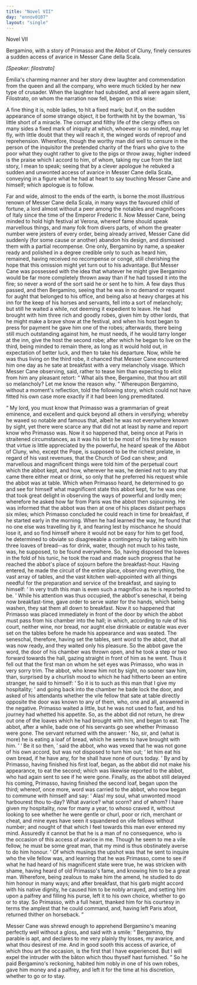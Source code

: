 ```yaml
---
title: "Novel VII"
day: "ennov0107"
layout: "single"
---
```

<html>
 <head>
 </head>
 <body>
  <div id="nov0107" type="novella" who="filostrato">
   <head>
    Novel VII
   </head>
   <argument>
    <p>
     <milestone id="p01070001"/>
     Bergamino, with a story of Primasso and the Abbot of
	Cluny, finely censures a sudden access of avarice in
	Messer Cane della Scala.
    </p>
   </argument>
   <p>
    <i>
     [Speaker: filostrato]
    </i>
   </p>
   <div3 type="commentary" who="author">
    <p>
     <milestone id="p01070002"/>
     <!--(sc)-->
     Emilia's
     <!--(/sc)-->
     charming manner and her story drew laughter and
      commendation from the queen and all the company, who were much
      tickled by her new type of crusader. When the laughter had subsided,
      and all were again silent, Filostrato, on whom the narration
      now fell, began on this wise:
    </p>
   </div3>
   <div3 type="commentary" who="filostrato">
    <p>
     <milestone id="p01070003"/>
     A fine thing it is, noble ladies, to hit a fixed mark; but
      if, on the sudden appearance of some strange object, it be forthwith
      hit by the bowman, 'tis little short of a miracle.
     <milestone id="p01070004"/>
     The
      corrupt and filthy life of the clergy offers on many sides a fixed
      mark of iniquity at which, whoever is so minded, may let fly, with
      little doubt that they will reach it, the winged words of reproof
      and reprehension. Wherefore, though the worthy man did well
      to censure in the person of the inquisitor the pretended charity of
      the friars who give to the poor what they ought rather to give to the
      pigs or throw away, higher indeed is the praise which I accord to
      him, of whom, taking my cue from the last story, I mean to speak;
      seeing that by a clever apologue he rebuked a sudden and unwonted
      access of avarice in Messer Cane della Scala, conveying in a figure
      what he had at heart to say touching Messer Cane and himself; which
      apologue is to follow.
    </p>
   </div3>
   <p>
    <milestone id="p01070005"/>
    Far and wide, almost to the ends of the earth, is borne the most
      illustrious renown of Messer Cane della Scala, in many ways the
      favoured child of fortune, a lord almost without a peer among the
      notables and magnificoes of Italy since the time of the Emperor
    <pb n="52"/>
    Frederic II.
    <milestone id="p01070006"/>
    Now Messer Cane, being minded to hold high
      festival at Verona, whereof fame should speak marvellous things, and
      many folk from divers parts, of whom the greater number were jesters
      of every order, being already arrived, Messer Cane did suddenly (for
      some cause or another) abandon his design, and dismissed them with
      a partial recompense.
    <milestone id="p01070007"/>
    One only, Bergamino by name, a speaker
      ready and polished in a degree credible only to such as heard him,
      remained, having received no recompense or cong&eacute;, still cherishing
      the hope that this omission might yet turn out to his advantage.
      But Messer Cane was possessed with the idea that whatever he
      might give Bergamino would be far more completely thrown away
      than if he had tossed it into the fire; so never a word of the sort
      said he or sent he to him.
    <milestone id="p01070008"/>
    A few days thus passed, and then Bergamino,
      seeing that he was in no demand or request for aught that
      belonged to his office, and being also at heavy charges at his inn for
      the keep of his horses and servants, fell into a sort of melancholy;
      but still he waited a while, not deeming it expedient to leave.
    <milestone id="p01070009"/>
    He
      had brought with him three rich and goodly robes, given him by
      other lords, that he might make a brave show at the festival, and
      when his host began to press for payment he gave him one of the
      robes; afterwards, there being still much outstanding against him, he
      must needs, if he would tarry longer at the inn, give the host the
      second robe; after which he began to live on the third, being minded
      to remain there, as long as it would hold out, in expectation of better
      luck, and then to take his departure.
    <milestone id="p01070010"/>
    Now, while he was thus living
      on the third robe, it chanced that Messer Cane encountered him one
      day as he sate at breakfast with a very melancholy visage. Which
      Messer Cane observing, said, rather to tease him than expecting to
      elicit from him any pleasant retort:
    <q direct="unspecified">
     What ails thee, Bergamino,
	that thou art still so melancholy? Let me know the reason why.
    </q>
    <milestone id="p01070011"/>
    Whereupon Bergamino, without a moment's reflection, told the
      following story, which could not have fitted his own case more
      exactly if it had been long premeditated.
   </p>
   <p>
    <q direct="unspecified" type="novella">
     My lord, you must know that Primasso was a grammarian of great
	eminence, and excellent and quick beyond all others in versifying;
	whereby he waxed so notable and famous that, albeit he was not
	everywhere known by sight, yet there were scarce any that did not
	at least by name and report know who Primasso was.
     <milestone id="p01070012"/>
     Now it so
     <pb n="53"/>
     happened that, being once at Paris in straitened circumstances, as
	it was his lot to be most of his time by reason that virtue is little
	appreciated by the powerful, he heard speak of the Abbot of Cluny,
	who, except the Pope, is supposed to be the richest prelate, in regard
	of his vast revenues, that the Church of God can shew; and marvellous
	and magnificent things were told him of the perpetual court
	which the abbot kept, and how, wherever he was, he denied not to
	any that came there either meat or drink, so only that he preferred
	his request while the abbot was at table.
     <milestone id="p01070013"/>
     Which when
	Primasso heard, he determined to go and see for himself what
	magnificent state this abbot kept, for he was one that took great
	delight in observing the ways of powerful and lordly men; wherefore
	he asked how far from Paris was the abbot then sojourning. He
	was informed that the abbot was then at one of his places distant
	perhaps six miles; which Primasso concluded he could reach in time
	for breakfast, if he started early in the morning.
     <milestone id="p01070014"/>
     When he had
	learned the way, he found that no one else was travelling by it, and
	fearing lest by mischance he should lose it, and so find himself where
	it would not be easy for him to get food, he determined to obviate so
	disagreeable a contingency by taking with him three loaves of bread--as
	for drink, water, though not much to his taste, was, he supposed,
	to be found everywhere. So, having disposed the loaves in the fold of
	his tunic, he took the road and made such progress that he reached
	the abbot's place of sojourn before the breakfast-hour.
     <milestone id="p01070015"/>
     Having
	entered, he made the circuit of the entire place, observing everything,
	the vast array of tables, and the vast kitchen well-appointed with all
	things needful for the preparation and service of the breakfast, and
	saying to himself:
     <q direct="unspecified" type="internalmonologue" who="primasso">
      In very truth this
	  man is even such a magnifico
	  as he is reported to be.
     </q>
     <milestone id="p01070016"/>
     While his attention was thus occupied,
	the abbot's seneschal, it being now breakfast-time, gave order to serve
	water for the hands, which being washen, they sat them all down to
	breakfast. Now it so happened that Primasso was placed immediately
	in front of the door by which the abbot must pass from his chamber
	into the hall;
     <milestone id="p01070017"/>
     in which, according to rule of his court, neither wine,
	nor bread, nor aught else drinkable or eatable was ever set on the
	tables before he made his appearance and was seated. The seneschal,
	therefore, having set the tables, sent word to the abbot, that all
	was now ready, and they waited only his pleasure.
     <milestone id="p01070018"/>
     So the abbot
     <pb n="54"/>
     gave the word, the door of his chamber was thrown open, and he
	took a step or two forward towards the hall, gazing straight in front
	of him as he went. Thus it fell out that the first man on whom he
	set eyes was Primasso, who was in very sorry trim. The abbot, who
	knew him not by sight, no sooner saw him, than, surprised by a
	churlish mood to which he had hitherto been an entire stranger, he
	said to himself:
     <milestone id="p01070019"/>
     <q direct="unspecified" type="internalmonologue" who="abatecligni">
      So it is
	  to such as this man that I give my hospitality;
     </q>
     and going back into the chamber he bade lock the door, and
	asked of his attendants whether the vile fellow that sate at table
	directly opposite the door was known to any of them,
     <milestone id="p01070020"/>
     who, one and all,
	answered in the negative. Primasso waited a little, but he was not
	used to fast, and his journey had whetted his appetite. So, as the abbot
	did not return, he drew out one of the loaves which he had brought
	with him, and began to eat.
     <milestone id="p01070021"/>
     The abbot, after a while, bade one of
	his servants go see whether Primasso were gone. The servant
	returned with the answer:
     <q direct="unspecified">
      No, sir, and (what is more) he is
	  eating a loaf of bread, which he seems to have brought with him.
     </q>
     <q direct="unspecified" who="abatecligni">
      Be it so then,
     </q>
     said the abbot,
     <milestone id="p01070022"/>
     who was
	vexed that he was not gone
	of his own accord, but was not disposed to turn him out;
     <q direct="unspecified">
      let him
	  eat his own bread, if he have any, for he shall have none of ours today.
     </q>
     By and by Primasso, having finished his first loaf, began, as
	the abbot did not make his appearance, to eat the second; which was
	likewise reported to the abbot, who had again sent to see if he were
	gone.
     <milestone id="p01070023"/>
     Finally, as the abbot still delayed his coming, Primasso,
	having finished the second loaf, began upon the third; whereof, once
	more, word was carried to the abbot, who now began to commune
	with himself and say:
     <q direct="unspecified" who="abatecligni">
      Alas! my soul, what unwonted mood
	  harbourest thou to-day? What avarice? what scorn? and of whom?
	  I have given my hospitality, now for many a year, to whoso craved
	  it, without looking to see whether he were gentle or churl, poor or
	  rich, merchant or cheat, and mine eyes have seen it squandered on
	  vile fellows without number; and nought of that which I feel
	  towards this man ever entered my mind.
      <milestone id="p01070024"/>
      Assuredly it cannot be that
	  he is a man of no consequence, who is the occasion of this access of
	  avarice in me. Though he seem to me a vile fellow, he must be some
	  great man, that my mind is thus obstinately averse to do him honour.
     </q>
     <milestone id="p01070025"/>
     Of which musings the upshot was that he sent to inquire who the
	vile fellow was, and learning that he was Primasso, come to see if what
     <pb n="55"/>
     he had heard of his magnificent state were true, he was stricken with
	shame, having heard of old Primasso's fame, and knowing him to be
	a great man. Wherefore, being zealous to make him the amend, he
	studied to do him honour in many ways;
     <milestone id="p01070026"/>
     and after breakfast, that
	his garb might accord with his native dignity, he caused him to be
	nobly arrayed, and setting him upon a palfrey and filling his purse,
	left it to his own choice, whether to go or to stay. So Primasso, with
	a full heart, thanked him for his courtesy in terms the amplest that
	he could command, and, having left Paris afoot, returned thither on
	horseback.
    </q>
   </p>
   <p>
    <milestone id="p01070027"/>
    Messer Cane was shrewd enough to apprehend Bergamino's
	meaning perfectly well without a gloss, and said with a smile:
    <q direct="unspecified">
     Bergamino, thy parable is apt, and declares to me very plainly
	  thy losses, my avarice, and what thou desirest of me. And in good
	  sooth this access of avarice, of which thou art the occasion, is the
	  first that I have experienced. But I will expel the intruder with
	  the
     <!--(i)-->
     b&acirc;ton
     <!--(/i)-->
     which thou thyself hast furnished.
    </q>
    <milestone id="p01070028"/>
    So he paid Bergamino's
	reckoning, habited him nobly in one of his own robes, gave
	him money and a palfrey, and left it for the time at his discretion,
	whether to go or to stay.
   </p>
  </div>
 </body>
</html>